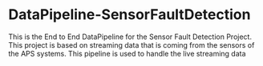 # DataPipeline-SensorFaultDetection
This is the End to End DataPipeline for the Sensor Fault Detection Project. This project is based on streaming data that is coming from the sensors of the APS systems. This pipeline is used to handle the live streaming data
